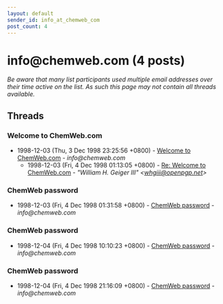 ```yaml
---
layout: default
sender_id: info_at_chemweb_com
post_count: 4
---
```


# info<span>@</span>chemweb.com (4 posts)

_Be aware that many list participants used multiple email addresses over their time active on the list. As such this page may not contain all threads available._

## Threads

### Welcome to ChemWeb.com
+ 1998-12-03 (Thu, 3 Dec 1998 23:25:56 +0800) - [Welcome to ChemWeb.com](/archive/1998/12/eed2dd3ca476892f1f59816e3f19e4134585224908204e8129df2871c66ce329) - _info@chemweb.com_
  + 1998-12-03 (Fri, 4 Dec 1998 01:13:05 +0800) - [Re: Welcome to ChemWeb.com](/archive/1998/12/f8a07f9a702a2c5a07c4dd5b26aaa1a8dee3b47e44fcab4208bd8e4dd33ccbf3) - _"William H. Geiger III" \<whgiii@openpgp.net\>_

### ChemWeb password
+ 1998-12-03 (Fri, 4 Dec 1998 01:31:58 +0800) - [ChemWeb password](/archive/1998/12/49e22310b98b5a243e844798a147a632cbe5ab4978c90250a1641fc328e41408) - _info@chemweb.com_

### ChemWeb password
+ 1998-12-04 (Fri, 4 Dec 1998 10:10:23 +0800) - [ChemWeb password](/archive/1998/12/f0dcef02bbcd6637ea6503189c72c8ded99b18529ba5d07118ad676885df38a0) - _info@chemweb.com_

### ChemWeb password
+ 1998-12-04 (Fri, 4 Dec 1998 21:16:09 +0800) - [ChemWeb password](/archive/1998/12/d6df452b512fb6e1546669649848b78c56970df0d1627d485795b62e27978784) - _info@chemweb.com_

